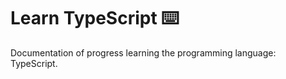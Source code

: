 # Learn TypeScript :keyboard:

Documentation of progress learning the programming language: TypeScript.
